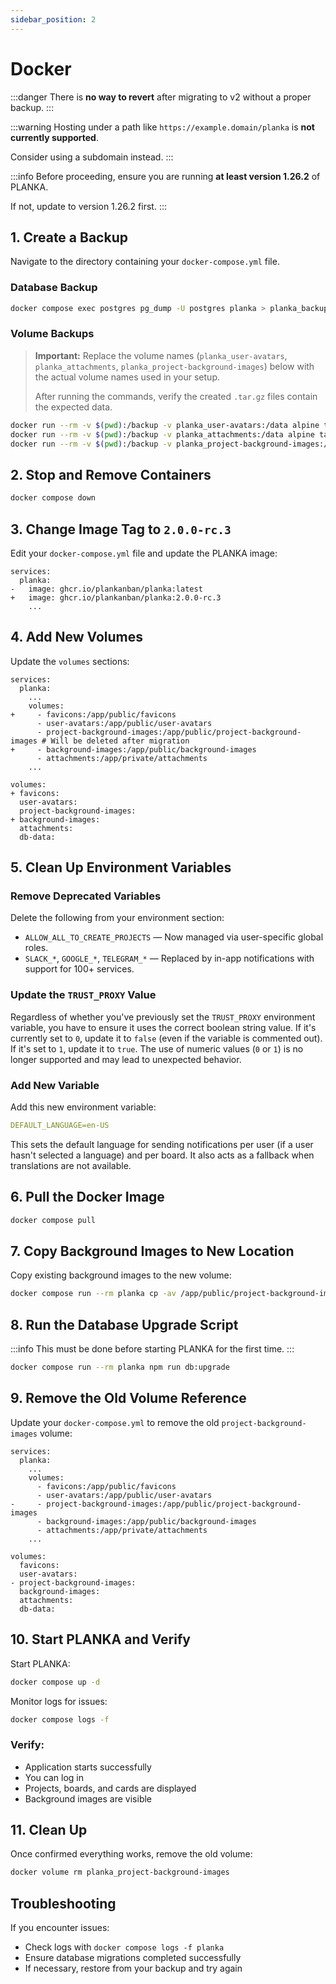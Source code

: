 ```yaml
---
sidebar_position: 2
---
```


# Docker

:::danger
There is **no way to revert** after migrating to v2 without a proper backup.
:::

:::warning
Hosting under a path like `https://example.domain/planka` is **not currently supported**.

Consider using a subdomain instead.
:::

:::info
Before proceeding, ensure you are running **at least version 1.26.2** of PLANKA.

If not, update to version 1.26.2 first.
:::

## 1. Create a Backup

Navigate to the directory containing your `docker-compose.yml` file.

### Database Backup

```bash
docker compose exec postgres pg_dump -U postgres planka > planka_backup_$(date +%Y%m%d).sql
```

### Volume Backups

> **Important:** Replace the volume names (`planka_user-avatars`, `planka_attachments`, `planka_project-background-images`) below with the actual volume names used in your setup.
>
> After running the commands, verify the created `.tar.gz` files contain the expected data.

```bash
docker run --rm -v $(pwd):/backup -v planka_user-avatars:/data alpine tar -czvf /backup/user-avatars.tar.gz -C /data .
docker run --rm -v $(pwd):/backup -v planka_attachments:/data alpine tar -czvf /backup/attachments.tar.gz -C /data .
docker run --rm -v $(pwd):/backup -v planka_project-background-images:/data alpine tar -czvf /backup/project-background-images.tar.gz -C /data .
```

## 2. Stop and Remove Containers

```bash
docker compose down
```

## 3. Change Image Tag to `2.0.0-rc.3`

Edit your `docker-compose.yml` file and update the PLANKA image:

```
services:
  planka:
-   image: ghcr.io/plankanban/planka:latest
+   image: ghcr.io/plankanban/planka:2.0.0-rc.3
    ...
```

## 4. Add New Volumes

Update the `volumes` sections:

```
services:
  planka:
    ...
    volumes:
+     - favicons:/app/public/favicons
      - user-avatars:/app/public/user-avatars
      - project-background-images:/app/public/project-background-images # Will be deleted after migration
+     - background-images:/app/public/background-images
      - attachments:/app/private/attachments
    ...

volumes:
+ favicons:
  user-avatars:
  project-background-images:
+ background-images:
  attachments:
  db-data:
```

## 5. Clean Up Environment Variables

### Remove Deprecated Variables

Delete the following from your environment section:

* `ALLOW_ALL_TO_CREATE_PROJECTS` — Now managed via user-specific global roles.
* `SLACK_*`, `GOOGLE_*`, `TELEGRAM_*` — Replaced by in-app notifications with support for 100+ services.

### Update the `TRUST_PROXY` Value

Regardless of whether you've previously set the `TRUST_PROXY` environment variable, you have to ensure it uses the correct boolean string value. If it's currently set to `0`, update it to `false` (even if the variable is commented out). If it's set to `1`, update it to `true`. The use of numeric values (`0` or `1`) is no longer supported and may lead to unexpected behavior.

### Add New Variable

Add this new environment variable:

```yaml
DEFAULT_LANGUAGE=en-US
```

This sets the default language for sending notifications per user (if a user hasn't selected a language) and per board. It also acts as a fallback when translations are not available.

## 6. Pull the Docker Image

```bash
docker compose pull
```

## 7. Copy Background Images to New Location

Copy existing background images to the new volume:

```bash
docker compose run --rm planka cp -av /app/public/project-background-images/. /app/public/background-images
```

## 8. Run the Database Upgrade Script

:::info
This must be done before starting PLANKA for the first time.
:::

```bash
docker compose run --rm planka npm run db:upgrade
```

## 9. Remove the Old Volume Reference

Update your `docker-compose.yml` to remove the old `project-background-images` volume:

```
services:
  planka:
    ...
    volumes:
      - favicons:/app/public/favicons
      - user-avatars:/app/public/user-avatars
-     - project-background-images:/app/public/project-background-images
      - background-images:/app/public/background-images
      - attachments:/app/private/attachments
    ...

volumes:
  favicons:
  user-avatars:
- project-background-images:
  background-images:
  attachments:
  db-data:
```

## 10. Start PLANKA and Verify

Start PLANKA:

```bash
docker compose up -d
```

Monitor logs for issues:

```bash
docker compose logs -f
```

### Verify:

- Application starts successfully
- You can log in
- Projects, boards, and cards are displayed
- Background images are visible

## 11. Clean Up

Once confirmed everything works, remove the old volume:

```bash
docker volume rm planka_project-background-images
```

## Troubleshooting

If you encounter issues:

- Check logs with `docker compose logs -f planka`
- Ensure database migrations completed successfully
- If necessary, restore from your backup and try again
